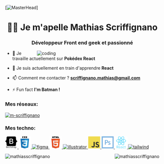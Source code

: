 [![MasterHead](https://zupimages.net/up/23/14/jdfe.gif)]
<h1 align="center">👋🖖 Je m'apelle Mathias Scriffignano</h1>
<h3 align="center">Développeur Front end geek et passionné</h3>
<img align="right" alt="coding" width="400" src="https://zupimages.net/up/23/14/2era.gif">

- 🔭 Je travaille actuellement sur **Pokédex React**

- 🌱 Je suis actuellement en train d'apprendre **React**

- 📫 Comment me contacter ? **scriffignano.mathias@gmail.com**

- ⚡ Fun fact **I'm Batman !**

<h3 align="left">Mes réseaux:</h3>
<p align="left">
<a href="https://linkedin.com/in/m-scriffignano" target="blank"><img align="center" src="https://raw.githubusercontent.com/rahuldkjain/github-profile-readme-generator/master/src/images/icons/Social/linked-in-alt.svg" alt="m-scriffignano" height="30" width="40" /></a>
</p>

<h3 align="left">Mes techno:</h3>
<p align="left"> <a href="https://getbootstrap.com" target="_blank" rel="noreferrer"> <img src="https://raw.githubusercontent.com/devicons/devicon/master/icons/bootstrap/bootstrap-plain-wordmark.svg" alt="bootstrap" width="40" height="40"/> </a> <a href="https://www.w3schools.com/css/" target="_blank" rel="noreferrer"> <img src="https://raw.githubusercontent.com/devicons/devicon/master/icons/css3/css3-original-wordmark.svg" alt="css3" width="40" height="40"/> </a> <a href="https://www.figma.com/" target="_blank" rel="noreferrer"> <img src="https://www.vectorlogo.zone/logos/figma/figma-icon.svg" alt="figma" width="40" height="40"/> </a> <a href="https://www.w3.org/html/" target="_blank" rel="noreferrer"> <img src="https://raw.githubusercontent.com/devicons/devicon/master/icons/html5/html5-original-wordmark.svg" alt="html5" width="40" height="40"/> </a> <a href="https://www.adobe.com/in/products/illustrator.html" target="_blank" rel="noreferrer"> <img src="https://www.vectorlogo.zone/logos/adobe_illustrator/adobe_illustrator-icon.svg" alt="illustrator" width="40" height="40"/> </a> <a href="https://developer.mozilla.org/en-US/docs/Web/JavaScript" target="_blank" rel="noreferrer"> <img src="https://raw.githubusercontent.com/devicons/devicon/master/icons/javascript/javascript-original.svg" alt="javascript" width="40" height="40"/> </a> <a href="https://www.photoshop.com/en" target="_blank" rel="noreferrer"> <img src="https://raw.githubusercontent.com/devicons/devicon/master/icons/photoshop/photoshop-line.svg" alt="photoshop" width="40" height="40"/> </a> <a href="https://reactjs.org/" target="_blank" rel="noreferrer"> <img src="https://raw.githubusercontent.com/devicons/devicon/master/icons/react/react-original-wordmark.svg" alt="react" width="40" height="40"/> </a> <a href="https://tailwindcss.com/" target="_blank" rel="noreferrer"> <img src="https://www.vectorlogo.zone/logos/tailwindcss/tailwindcss-icon.svg" alt="tailwind" width="40" height="40"/> </a> </p>


<p><img align="left" src="https://github-readme-stats.vercel.app/api/top-langs?username=mathiasscriffignano&show_icons=true&locale=en&layout=compact" alt="mathiasscriffignano" /></p>

<p>&nbsp;<img align="right" src="https://github-readme-stats.vercel.app/api?username=mathiasscriffignano&show_icons=true&locale=en" alt="mathiasscriffignano" /></p>

